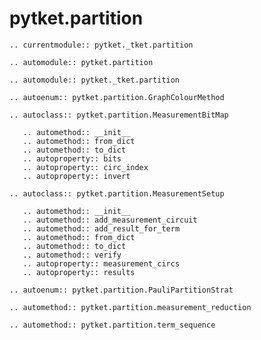 # pytket.partition

```{eval-rst}
.. currentmodule:: pytket._tket.partition
```

```{eval-rst}
.. automodule:: pytket.partition
```

```{eval-rst}
.. automodule:: pytket._tket.partition
```

```{eval-rst}
.. autoenum:: pytket.partition.GraphColourMethod
```

```{eval-rst}
.. autoclass:: pytket.partition.MeasurementBitMap

   .. automethod:: __init__
   .. automethod:: from_dict
   .. automethod:: to_dict
   .. autoproperty:: bits
   .. autoproperty:: circ_index
   .. autoproperty:: invert
```

```{eval-rst}
.. autoclass:: pytket.partition.MeasurementSetup

   .. automethod:: __init__
   .. automethod:: add_measurement_circuit
   .. automethod:: add_result_for_term
   .. automethod:: from_dict
   .. automethod:: to_dict
   .. automethod:: verify
   .. autoproperty:: measurement_circs
   .. autoproperty:: results
```

```{eval-rst}
.. autoenum:: pytket.partition.PauliPartitionStrat
```

```{eval-rst}
.. automethod:: pytket.partition.measurement_reduction
```

```{eval-rst}
.. automethod:: pytket.partition.term_sequence
```
